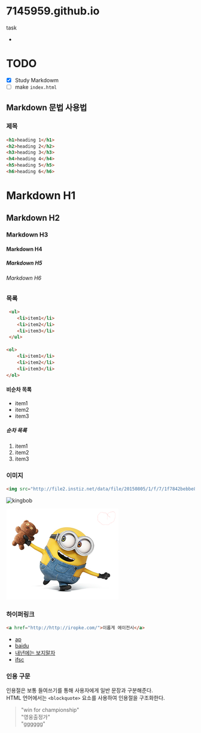 # 7145959.github.io
task

-

# TODO	

- [x] Study Markdowm
- [ ] make `index.html`

<!-- ---(굵은 선 ) -->
<!-- -(얇은 선) -->

## Markdown 문법 사용법 

### 제목


```html
<h1>heading 1</h1>
<h2>heading 2</h2>
<h3>heading 3</h3>
<h4>heading 4</h4>
<h5>heading 5</h5>
<h6>heading 6</h6>
```

# Markdown H1
## Markdown H2
### Markdown H3
#### Markdown H4
##### Markdown H5
###### Markdown H6

### 목록 

<!-- ul>li{item$}*3 -->
```html
 <ul>
 	<li>item1</li>
 	<li>item2</li>
 	<li>item3</li>
 </ul>

<ol>
	<li>item1</li>
	<li>item2</li>
	<li>item3</li>
</ol>

```
#### 비순차 목록
- item1
- item2
- item3

##### 순차 목록 

1. item1
1. item2
1. item3

### 이미지

```html
<img src="http://file2.instiz.net/data/file/20150805/1/f/7/1f7842bebbe8feea65b31d9ad801f8ae.jpg" alt="kingbob">
```

<img src="http://file2.instiz.net/data/file/20150805/1/f/7/1f7842bebbe8feea65b31d9ad801f8ae.jpg" alt="kingbob" width="500" height="403">

<!-- emmet update image size -->

<!-- ![KingBob](http://file2.instiz.net/data/file/20150805/1/f/7/1f7842bebbe8feea65b31d9ad801f8ae.jpg) -->

<!-- 하기는 로컬 파일을 markdown을 이용하여 업로드  -->

![KingBob](assets/kingbob.png "kingbob")

### 하이퍼링크 

```html
<a href="http://http://iropke.com/">이롭게 에이전시</a>
```
- [ap](http://www.amorepacific.com/content/company/ko-kr.html)
- [baidu](https://www.baidu.com/)
- [내년에는 보지말자](http://www.wefan.co.kr/shop/main/index.php)
- [ifsc](https://www.youtube.com/watch?v=uIfNUbvTC_g)

### 인용 구문

인용절은 보통 들여쓰기를 통해 사용자에게 일반 문장과 구분해준다.<br>
HTML 언어에서는 `<blockquote>` 요소를 사용하여 인용절을 구조화한다. 

>"win for championship"<br>
>"영웅출정가"<br>
>"gggggg"